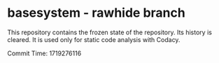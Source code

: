 # basesystem - rawhide branch

This repository contains the frozen state of the repository.
Its history is cleared. It is used only for static code
analysis with Codacy.

Commit Time: 1719276116